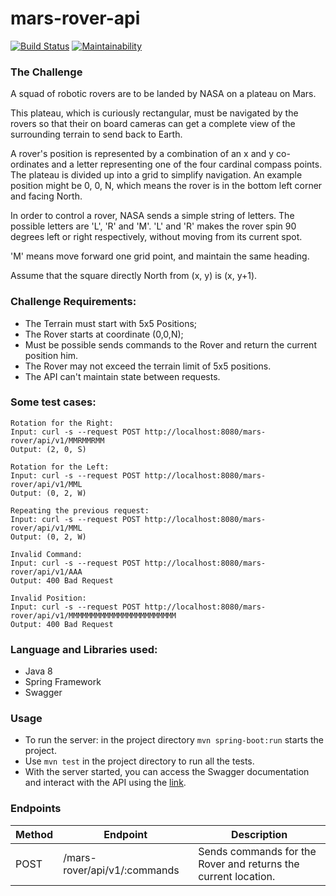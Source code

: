 # mars-rover-api

[![Build Status](https://travis-ci.org/yurifds/mars-rover-api.svg?branch=master)](https://travis-ci.org/yurifds/mars-rover-api) [![Maintainability](https://api.codeclimate.com/v1/badges/757acf288684fe9927ae/maintainability)](https://codeclimate.com/github/yurifds/mars-rover-api/maintainability)


### The Challenge

A squad of robotic rovers are to be landed by NASA on a plateau on Mars.

This plateau, which is curiously rectangular, must be navigated by the rovers so that their on board cameras can get a complete view of the surrounding terrain to send back to Earth.

A rover's position is represented by a combination of an x and y co-ordinates and a letter representing one of the four cardinal compass points. The plateau is divided up into a grid to simplify navigation. An example position might be 0, 0, N, which means the rover is in the bottom left corner and facing North.

In order to control a rover, NASA sends a simple string of letters. The possible letters are 'L', 'R' and 'M'. 'L' and 'R' makes the rover spin 90 degrees left or right respectively, without moving from its current spot.

'M' means move forward one grid point, and maintain the same heading.

Assume that the square directly North from (x, y) is (x, y+1).


### Challenge Requirements: 

- The Terrain must start with 5x5 Positions;
- The Rover starts at coordinate (0,0,N);
- Must be possible sends commands to the Rover and return the current position him.
- The Rover may not exceed the terrain limit of 5x5 positions.
- The API can't maintain state between requests.


### Some test cases:

```
Rotation for the Right:
Input: curl -s --request POST http://localhost:8080/mars-rover/api/v1/MMRMMRMM
Output: (2, 0, S)
```

```
Rotation for the Left:
Input: curl -s --request POST http://localhost:8080/mars-rover/api/v1/MML
Output: (0, 2, W)
```

```
Repeating the previous request:
Input: curl -s --request POST http://localhost:8080/mars-rover/api/v1/MML
Output: (0, 2, W)
```

```
Invalid Command:
Input: curl -s --request POST http://localhost:8080/mars-rover/api/v1/AAA
Output: 400 Bad Request
```

```
Invalid Position:
Input: curl -s --request POST http://localhost:8080/mars-rover/api/v1/MMMMMMMMMMMMMMMMMMMMMMMM
Output: 400 Bad Request
```


### Language and Libraries used:

- Java 8
- Spring Framework
- Swagger


### Usage

- To run the server: in the project directory `mvn spring-boot:run` starts the project.
- Use `mvn test` in the project directory to run all the tests.
- With the server started, you can access the Swagger documentation and interact with the API
using the [link](http://localhost:8080/).


### Endpoints

|  Method  |     Endpoint   | Description |
|----------|----------------|-------------|
| POST | /mars-rover/api/v1/:commands | Sends commands for the Rover and returns the current location. |
